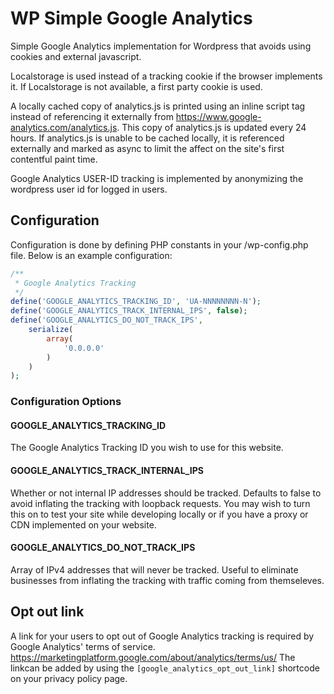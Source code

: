 # WP Simple Google Analytics
Simple Google Analytics implementation for Wordpress that avoids using cookies and external javascript. 

Localstorage is used instead of a tracking cookie if the browser implements it. If Localstorage is not available, a first party cookie is used.

A locally cached copy of analytics.js is printed using an inline script tag instead of referencing it externally from https://www.google-analytics.com/analytics.js. This copy of analytics.js is updated every 24 hours. If analytics.js is unable to be cached locally, it is referenced externally and marked as async to limit the affect on the site's first contentful paint time.

Google Analytics USER-ID tracking is implemented by anonymizing the wordpress user id for logged in users.

## Configuration
Configuration is done by defining PHP constants in your /wp-config.php file. Below is an example configuration:
```php
/**
 * Google Analytics Tracking
 */
define('GOOGLE_ANALYTICS_TRACKING_ID', 'UA-NNNNNNNN-N');
define('GOOGLE_ANALYTICS_TRACK_INTERNAL_IPS', false);
define('GOOGLE_ANALYTICS_DO_NOT_TRACK_IPS',
	serialize(
		array(
			'0.0.0.0'
		)
	)
);
```
### Configuration Options
#### GOOGLE_ANALYTICS_TRACKING_ID
The Google Analytics Tracking ID you wish to use for this website.
#### GOOGLE_ANALYTICS_TRACK_INTERNAL_IPS
Whether or not internal IP addresses should be tracked. Defaults to false to avoid inflating the tracking with loopback requests. You may wish to turn this on to test your site while developing locally or if you have a proxy or CDN implemented on your website.
#### GOOGLE_ANALYTICS_DO_NOT_TRACK_IPS
Array of IPv4 addresses that will never be tracked. Useful to eliminate businesses from inflating the tracking with traffic coming from themseleves.

## Opt out link
A link for your users to opt out of Google Analytics tracking is required by Google Analytics' terms of service. 
https://marketingplatform.google.com/about/analytics/terms/us/
The linkcan be added by using the ```[google_analytics_opt_out_link]``` shortcode on your privacy policy page.

